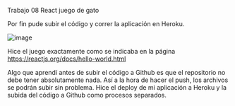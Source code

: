 Trabajo 08 React juego de gato

Por fin pude subir el código y correr la aplicación en Heroku.

![image](https://user-images.githubusercontent.com/97979648/160743477-961d88eb-3596-43c5-bd10-eabc495759a8.png)

Hice el juego exactamente como se indicaba en la página https://reactjs.org/docs/hello-world.html

Algo que aprendí antes de subir el código a Github es que el repositorio no debe tener absolutamente nada. Así a la hora de hacer 
el push, los archivos se podrán subir sin problema. 
Hice el deploy de mi aplicación a Heroku y la subida del código a Github como procesos separados. 
